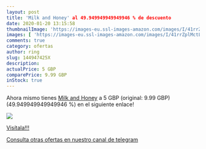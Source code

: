 ```yaml
---
layout: post
title: 'Milk and Honey' al 49.949949949949946 % de descuento
date: 2020-01-20 13:15:58
thumbnailImage: 'https://images-eu.ssl-images-amazon.com/images/I/41rrZplMctL._SL200_.jpg'
images: [ 'https://images-eu.ssl-images-amazon.com/images/I/41rrZplMctL._SL200_.jpg' ]
comments: true
category: ofertas
author: ring
slug: 144947425X
description:
actualPrice: 5 GBP
comparePrice: 9.99 GBP
inStock: true
---
```


Ahora mismo tienes [Milk and Honey](https://www.amazon.com/dp/144947425X/?tag=redken08-20) a 5 GBP (original: 9.99 GBP) (49.949949949949946 %) en el siguiente enlace!

[![](https://images-eu.ssl-images-amazon.com/images/I/41rrZplMctL._SL200_.jpg)](https://www.amazon.com/dp/144947425X/?tag=redken08-20)

[Visítala!!!](https://www.amazon.com/dp/144947425X/?tag=redken08-20)

[Consulta otras ofertas en nuestro canal de telegram](https://t.me/s/ofertas25)
